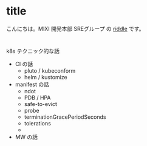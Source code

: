 # title

こんにちは。MIXI 開発本部 SREグループ の [riddle](https://twitter.com/riddle_tec) です。

# 

k8s テクニック的な話

- CI の話
  - pluto / kubeconform 
  - helm / kustomize
- manifest の話
  - ndot
  - PDB / HPA
  - safe-to-evict
  - probe
  - terminationGracePeriodSeconds
  - tolerations
  - 
- MW の話
